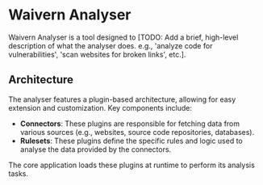 # Waivern Analyser

Waivern Analyser is a tool designed to [TODO: Add a brief, high-level description of what the analyser does. e.g., 'analyze code for vulnerabilities', 'scan websites for broken links', etc.].

## Architecture

The analyser features a plugin-based architecture, allowing for easy extension and customization. Key components include:

*   **Connectors**: These plugins are responsible for fetching data from various sources (e.g., websites, source code repositories, databases).
*   **Rulesets**: These plugins define the specific rules and logic used to analyse the data provided by the connectors.

The core application loads these plugins at runtime to perform its analysis tasks.
